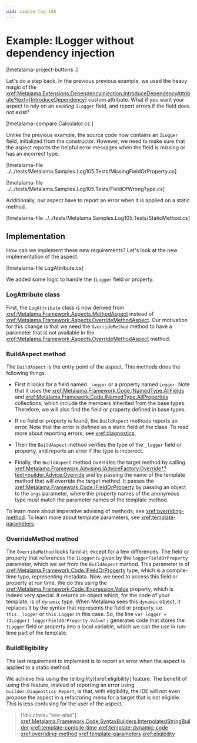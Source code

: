```yaml
---
uid: sample-log-105
---
```


# Example: ILogger without dependency injection

[!metalama-project-buttons .]

Let's do a step back. In the previous previous example, we used the heavy magic of the <xref:Metalama.Extensions.DependencyInjection.IntroduceDependencyAttribute?text=[IntroduceDependency]> custom attribute. What if you want your aspect to rely on an _existing_ `ILogger` field, and report errors if the field does not exist?

[!metalama-compare Calculator.cs ]

Unlike the previous example, the source code now contains an `ILogger` field, initialized from the constructor. However, we need to make sure that the aspect reports the helpful error messages when the field is missing or has an incorrect type.


[!metalama-file ../../tests/Metalama.Samples.Log105.Tests/MissingFieldOrProperty.cs]

[!metalama-file ../../tests/Metalama.Samples.Log105.Tests/FieldOfWrongType.cs]

Additionally, our aspect have to report an error when it is applied on a static method.

[!metalama-file ../../tests/Metalama.Samples.Log105.Tests/StaticMethod.cs]


## Implementation

How can we implement these new requirements? Let's look at the new implementation of the aspect.

[!metalama-file LogAttribute.cs]

We added some logic to handle the `ILogger` field or property.

### LogAttribute class

First, the `LogAttribute` class is now derived from <xref:Metalama.Framework.Aspects.MethodAspect> instead of <xref:Metalama.Framework.Aspects.OverrideMethodAspect>. Our motivation for this change is that we need the `OverrideMethod` method to have a parameter that is not available in the <xref:Metalama.Framework.Aspects.OverrideMethodAspect> method.

### BuildAspect method

The `BuildAspect` is the entry point of the aspect. This methods does the following things:
	
* First it looks for a field named `_logger` or a property named `Logger`. Note that it uses the <xref:Metalama.Framework.Code.INamedType.AllFields> and <xref:Metalama.Framework.Code.INamedType.AllProperties> collections, which include the members inherited from the base types. Therefore, we will also find the field or property defined in base types.

* If no field or property is found, the `BuildAspect` methods reports an error. Note that the error is defined as a static field of the class. To read more about reporting errors, see <xref:diagnostics>.

* Then the `BuildAspect` method verifies the type of the `_logger` field or property, and reports an error if the type is incorrect.

* Finally, the `BuildAspect` method overrides the target method by calling <xref:Metalama.Framework.Advising.IAdviceFactory.Override*?text=builder.Advice.Override> and by passing the name of the template method that will override the target method. It passes the <xref:Metalama.Framework.Code.IFieldOrProperty> by passing an object to the `args` parameter, where the property names of the anonymous type must match the parameter names of the template method.

To learn more about imperative advising of methods, see <xref:overriding-method>. To learn more about template parameters, see <xref:template-parameters>.

### OverrideMethod method

The `OverrideMethod` looks familiar, except for a few differences. The field or property that references the `ILogger` is given by the `loggerFieldOrProperty` parameter, which we set from the `BuildAspect` method. This parameter is of <xref:Metalama.Framework.Code.IFieldOrProperty> type, which is a compile-time type, representing metadata. Now, we need to access this field or property at run time. We do this using the <xref:Metalama.Framework.Code.IExpression.Value> property, which is indeed very special. It returns an object which, for the code of your template, is of `dynamic` type. When Metalama sees this `dynamic` object, it replaces it by the syntax that represents the field or property, i.e. `this._logger` or `this.Logger` in this case. So, the line `var logger = (ILogger) loggerFieldOrProperty.Value!;` generates code that stores the `ILogger` field or property into a local variable, which we can the use in run-time part of the template.

### BuildEligibility

The last requirement to implement is to report an error when the aspect is applied to a static method. 

We achieve this using the (elibigility)[xref:eligibility] feature. The benefit of using this feature, instead of reporting an error using `builder.Diagnostics.Report`, is that, with eligibility, the IDE will not even propose the aspect in a refactoring menu for a target that is not eligible. This is less confusing for the user of the aspect.


> [!div class="see-also"]
> <xref:Metalama.Framework.Code.SyntaxBuilders.InterpolatedStringBuilder>
> <xref:template-compile-time>
> <xref:template-dynamic-code>
> <xref:overriding-method>
> <xref:template-parameters>
> <xref:eligibility>